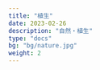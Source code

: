 ```yaml
---
title: "植生"
date: 2023-02-26
description: "自然・植生"
type: "docs"
bg: "bg/nature.jpg"
weight: 2
---
```


